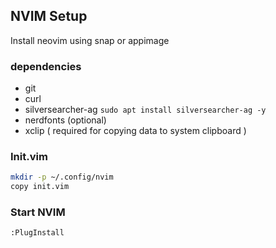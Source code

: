 ## NVIM Setup
Install neovim using snap or appimage

### dependencies
* git
* curl
* silversearcher-ag `sudo apt install silversearcher-ag -y`
* nerdfonts (optional)
* xclip ( required for copying data to system clipboard )

### Init.vim
```bash
mkdir -p ~/.config/nvim
copy init.vim
```

### Start NVIM
`:PlugInstall`
